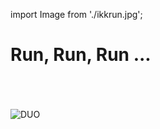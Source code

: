 import Image from './ikkrun.jpg';

# Run, Run, Run ...
<br />
<br />
<br />
<img src={Image} alt="DUO" />


